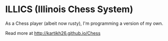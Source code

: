 ILLICS (Illinois Chess System)
=====

As a Chess player (albeit now rusty), I'm programming a version of my own. 

Read more at http://kartikh26.github.io/Chess
